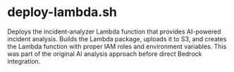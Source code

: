 # deploy-lambda.sh

Deploys the incident-analyzer Lambda function that provides AI-powered incident analysis. Builds the Lambda package, uploads it to S3, and creates the Lambda function with proper IAM roles and environment variables. This was part of the original AI analysis approach before direct Bedrock integration. 